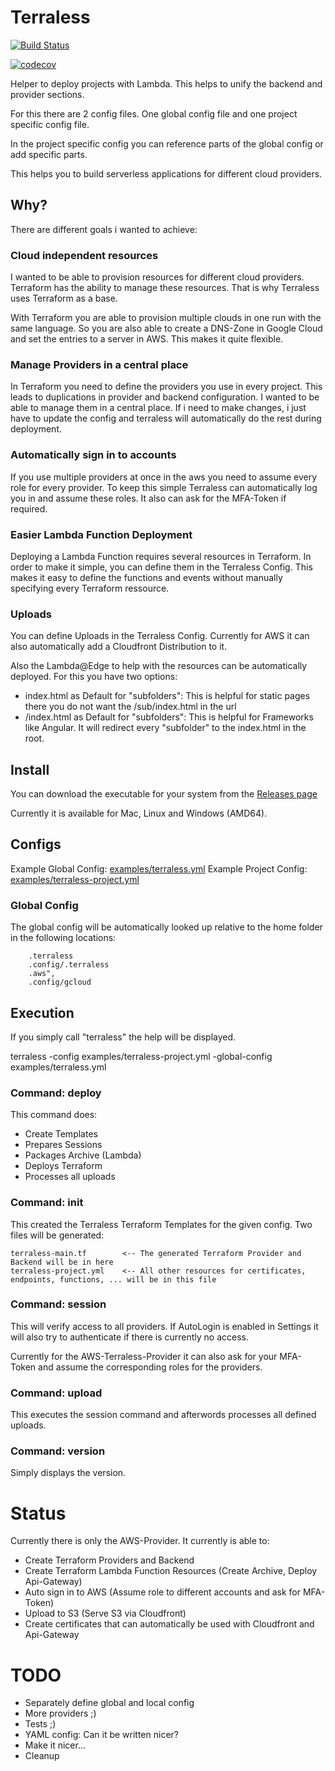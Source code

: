 # Terraless

[![Build Status](https://travis-ci.org/Odania-IT/terraless.svg?branch=master)](https://travis-ci.org/Odania-IT/terraless)

[![codecov](https://codecov.io/gh/Odania-IT/terraless/branch/master/graph/badge.svg)](https://codecov.io/gh/Odania-IT/terraless)

Helper to deploy projects with Lambda. This helps to unify the backend and provider sections.

For this there are 2 config files. One global config file and one project specific config file.

In the project specific config you can reference parts of the global config or add specific parts.

This helps you to build serverless applications for different cloud providers.

## Why?

There are different goals i wanted to achieve:

### Cloud independent resources

I wanted to be able to provision resources for different cloud providers. Terraform has the ability to manage these
resources. That is why Terraless uses Terraform as a base.

With Terraform you are able to provision multiple clouds in one run with the same language. So you are also able to
create a DNS-Zone in Google Cloud and set the entries to a server in AWS. This makes it quite flexible.

### Manage Providers in a central place

In Terraform you need to define the providers you use in every project. This leads to duplications in provider and
backend configuration. I wanted to be able to manage them in a central place. If i need to make changes, i just have to
update the config and terraless will automatically do the rest during deployment.

### Automatically sign in to accounts

If you use multiple providers at once in the aws you need to assume every role for every provider. To keep this simple
Terraless can automatically log you in and assume these roles. It also can ask for the MFA-Token if required.

### Easier Lambda Function Deployment

Deploying a Lambda Function requires several resources in Terraform. In order to make it simple, you can define them
in the Terraless Config. This makes it easy to define the functions and events without manually specifying every Terraform
ressource.

### Uploads

You can define Uploads in the Terraless Config. Currently for AWS it can also automatically add a Cloudfront Distribution
to it.

Also the Lambda@Edge to help with the resources can be automatically deployed. For this you have two options:

* index.html as Default for "subfolders": This is helpful for static pages there you do not want the /sub/index.html in the url
* /index.html as Default for "subfolders": This is helpful for Frameworks like Angular. It will redirect every "subfolder" to the index.html in the root.

## Install

You can download the executable for your system from the [Releases page](https://github.com/Odania-IT/terraless/releases)

Currently it is available for Mac, Linux and Windows (AMD64).

## Configs

Example Global Config: [examples/terraless.yml](examples/terraless.yml)
Example Project Config: [examples/terraless-project.yml](examples/terraless-project.yml)

### Global Config

The global config will be automatically looked up relative to the home folder in the following locations:

		.terraless
		.config/.terraless
		.aws",
		.config/gcloud

## Execution

If you simply call "terraless" the help will be displayed.

terraless -config examples/terraless-project.yml -global-config examples/terraless.yml

### Command: deploy

This command does:

* Create Templates
* Prepares Sessions
* Packages Archive (Lambda)
* Deploys Terraform
* Processes all uploads

### Command: init

This created the Terraless Terraform Templates for the given config. Two files will be generated:

    terraless-main.tf        <-- The generated Terraform Provider and Backend will be in here
    terraless-project.yml    <-- All other resources for certificates, endpoints, functions, ... will be in this file

### Command: session

This will verify access to all providers. If AutoLogin is enabled in Settings it will also try to authenticate if there
is currently no access.

Currently for the AWS-Terraless-Provider it can also ask for your MFA-Token and assume the corresponding roles for the
providers.

### Command: upload

This executes the session command and afterwords processes all defined uploads.

### Command: version

Simply displays the version.

# Status

Currently there is only the AWS-Provider. It currently is able to:

* Create Terraform Providers and Backend
* Create Terraform Lambda Function Resources (Create Archive, Deploy Api-Gateway)
* Auto sign in to AWS (Assume role to different accounts and ask for MFA-Token)
* Upload to S3 (Serve S3 via Cloudfront)
* Create certificates that can automatically be used with Cloudfront and Api-Gateway

# TODO

* Separately define global and local config
* More providers ;)
* Tests ;)
* YAML config: Can it be written nicer?
* Make it nicer...
* Cleanup
